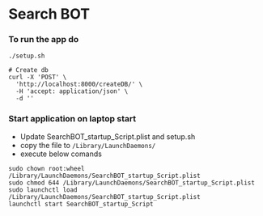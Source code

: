 # Search BOT

### To run the app do
```
./setup.sh

# Create db
curl -X 'POST' \
  'http://localhost:8000/createDB/' \
  -H 'accept: application/json' \
  -d ''
```


### Start application on laptop start
- Update SearchBOT_startup_Script.plist and setup.sh
- copy the file to ```/Library/LaunchDaemons/```
- execute below comands
```
sudo chown root:wheel /Library/LaunchDaemons/SearchBOT_startup_Script.plist
sudo chmod 644 /Library/LaunchDaemons/SearchBOT_startup_Script.plist
sudo launchctl load /Library/LaunchDaemons/SearchBOT_startup_Script.plist
launchctl start SearchBOT_startup_Script
```
